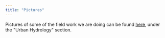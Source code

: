 ```yaml
---
title: "Pictures"
---
```

Pictures of some of the field work we are doing can be found
[here](http://www.cee.princeton.edu/eewr/hydromet/research.html), under the
"Urban Hydrology" section.

